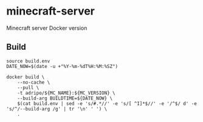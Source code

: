 # minecraft-server
Minecraft server Docker version

## Build
```
source build.env
DATE_NOW=$(date -u +"%Y-%m-%dT%H:%M:%SZ")

docker build \
    --no-cache \
    --pull \
    -t adripo/${MC_NAME}:${MC_VERSION} \
    --build-arg BUILDTIME=${DATE_NOW} \
    $(cat build.env | sed -e 's/#.*//' -e 's/[ ^I]*$//' -e '/^$/ d' -e 's/^/--build-arg /g' | tr '\n' ' ') \
    .
```
